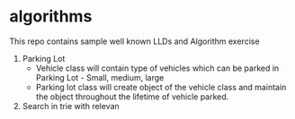 # algorithms
This repo contains sample well known LLDs and Algorithm exercise

1. Parking Lot
    * Vehicle class will contain type of vehicles which can be parked in Parking Lot - Small, medium, large
    * Parking lot class will create object of the vehicle class and maintain the object throughout the lifetime of vehicle parked.
2. Search in trie with relevan
